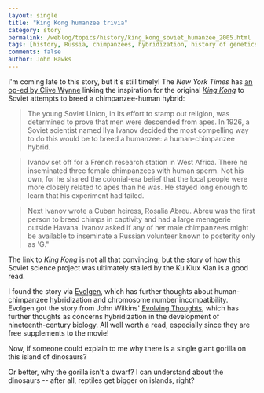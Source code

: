 ```yaml
---
layout: single 
title: "King Kong humanzee trivia" 
category: story
permalink: /weblog/topics/history/king_kong_soviet_humanzee_2005.html
tags: [history, Russia, chimpanzees, hybridization, history of genetics] 
comments: false 
author: John Hawks 
---
```


<p>
I'm coming late to this story, but it's still timely! The <i>New York Times</i> has <a href="http://www.nytimes.com/2005/12/12/opinion/12wynne.html">an op-ed by Clive Wynne</a> linking the inspiration for the original <a href="http://www.imdb.com/title/tt0024216/?fr=c2l0ZT1kZnx0dD0xfGZiPXV8cG49MHxrdz0xfHE9a2luZyBrb25nfGZ0PTF8bXg9MjB8bG09NTAwfGNvPTF8aHRtbD0xfG5tPTE_;fc=1;ft=31;fm=1"><i>King Kong</i></a> to Soviet attempts to breed a chimpanzee-human hybrid: 
</p>

<blockquote>The young Soviet Union, in its effort to stamp out religion, was determined to prove that men were descended from apes. In 1926, a Soviet scientist named Ilya Ivanov decided the most compelling way to do this would be to breed a humanzee: a human-chimpanzee hybrid.</blockquote>

<blockquote>Ivanov set off for a French research station in West Africa. There he inseminated three female chimpanzees with human sperm. Not his own, for he shared the colonial-era belief that the local people were more closely related to apes than he was. He stayed long enough to learn that his experiment had failed.</blockquote>

<blockquote>Next Ivanov wrote a Cuban heiress, Rosalia Abreu. Abreu was the first person to breed chimps in captivity and had a large menagerie outside Havana. Ivanov asked if any of her male chimpanzees might be available to inseminate a Russian volunteer known to posterity only as 'G."</blockquote>

<p>
The link to <i>King Kong</i> is not all that convincing, but the story of how this Soviet science project was ultimately stalled by the Ku Klux Klan is a good read. 
</p>

<p>
I found the story via <a href="http://evolgen.blogspot.com/2005/12/hooray-for-humanzee.html">Evolgen</a>, which has further thoughts about human-chimpanzee hybridization and chromosome number incompatibility. Evolgen got the story from John Wilkins' <a href="http://evolvethought.blogspot.com/2005/12/kong-love-interest.html">Evolving Thoughts</a>, which has further thoughts as concerns hybridization in the development of nineteenth-century biology. All well worth a read, especially since they are free supplements to the movie!
</p>

<p>
Now, if someone could explain to me why there is a single giant gorilla on this island of dinosaurs? 
</p>

<p>
Or better, why the gorilla isn't a dwarf? I can understand about the dinosaurs -- after all, reptiles get bigger on islands, right?
</p>


